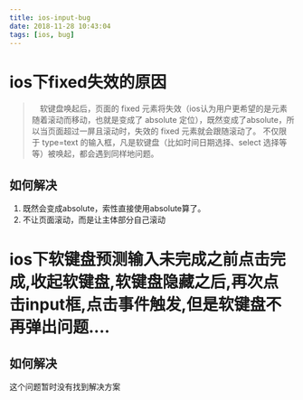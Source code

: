 ```yaml
---
title: ios-input-bug
date: 2018-11-28 10:43:04
tags: [ios, bug]
---
```


# ios下fixed失效的原因

> 　软键盘唤起后，页面的 fixed 元素将失效（ios认为用户更希望的是元素随着滚动而移动，也就是变成了 absolute 定位），既然变成了absolute，所以当页面超过一屏且滚动时，失效的 fixed 元素就会跟随滚动了。
> 不仅限于 type=text 的输入框，凡是软键盘（比如时间日期选择、select 选择等等）被唤起，都会遇到同样地问题。

  ## 如何解决

  1. 既然会变成absolute，索性直接使用absolute算了。
  2. 不让页面滚动，而是让主体部分自己滚动




# ios下软键盘预测输入未完成之前点击完成,收起软键盘,软键盘隐藏之后,再次点击input框,点击事件触发,但是软键盘不再弹出问题....

  ## 如何解决

  这个问题暂时没有找到解决方案 